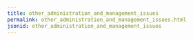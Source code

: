 ```yaml
---
title: other_administration_and_management_issues
permalink: other_administration_and_management_issues.html
jsonid: other_administration_and_management_issues
---
```

